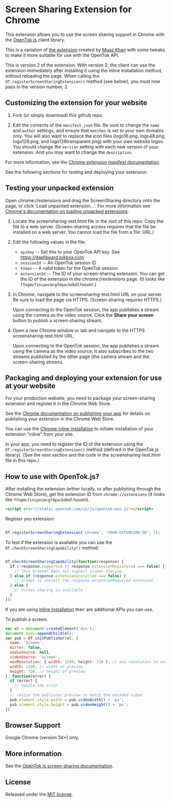 Screen Sharing Extension for Chrome
===================================

This extension allows you to use the screen sharing support in Chrome with the [OpenTok.js][ot] client library.

This is a variation of [the extension][mkext] created by [Muaz Khan][mkgh] with some tweaks to make it more suitable for use with the OpenTok API.

This is version 2 of the extension. With version 2, the client can use the extension immediately after installing it using the inline installation method, without reloading the page. When calling the `OT.registerScreenSharingExtension()` method (see below), you must now pass in the version number, 2.

## Customizing the extension for your website

1. Fork (or simply download) this github repo.

2. Edit the contents of the `manifest.json` file. Be sure to change the `name` and `author`
   settings, and ensure that `matches` is set to your own domains only. You will also want to
   replace the icon files (logo16.png, logo48.png, logo128.png, and logo128transparent.png)
   with your own website logos. You should change the `version` setting with each new version
   of your extension. And you may want to change the `description`.

For more information, see the [Chrome extension manifest documentation][manifest].

See the following sections for testing and deploying your extension.

[ot]: http://tokbox.com/opentok/libraries/client/js/
[mkext]: https://github.com/muaz-khan/WebRTC-Experiment/tree/master/Chrome-Extensions/desktopCapture
[mkgh]: https://github.com/muaz-khan
[manifest]: https://developer.chrome.com/extensions/manifest

## Testing your unpacked extension

Open chrome://extensions and drag the ScreenSharing directory onto the page, or click 'Load unpacked extension...'. For more information see [Chrome's documentation on loading unpacked
extensions][load-unpacked].

[load-unpacked]: https://developer.chrome.com/extensions/getstarted#unpacked

1. Locate the screensharing-test.html file in the root of this repo. Copy the file to a
   web server. (Screen-sharing access requires that the file be installed on a web server.
   You cannot load the file from a file: URL.)

2. Edit the following values in the file:

   * `apiKey` -- Set this to your OpenTok API key. See https://dashboard.tokbox.com
   * `sessionId` -- An OpenTok session ID
   * `token` -- A valid token for the OpenTok session
   * `extensionId` -- The ID of your screen-sharing extension. You can get the ID
     of the extension in the chrome://extensions page. (It looks like
     `ffngmcfincpecmcgfdpacbdbdlfeeokh`.)

3. In Chrome, navigate to the screensharing-test.html URL on your server. Be sure to load
   the page via HTTPS. (Screen-sharing requires HTTPS.)

   Upon connecting to the OpenTok session, the app publishes a stream using the camera
   as the video source. Click the **Share your screen** button to publish a screen-sharing
   stream.

4. Open a new Chrome window or tab and navigate to the HTTPS screensharing-test.html URL.

   Upon connecting to the OpenTok session, the app publishes a stream using the camera
   as the video source. It also subscribes to the two streams published by the other page
   (the camera stream and the screen-sharing stream).

## Packaging and deploying your extension for use at your website

For your production website, you need to package your screen-sharing extension and register it
in the Chrome Web Store.

See the [Chrome documentation on publishing your app][publish] for details on publishing your extension in the Chrome Web Store.

You can use the [Chrome inline installation][inline] to initiate installation of your extension
"inline" from your site.

In your app, you need to register the ID of the extension using the
<code>OT.registerScreenSharingExtension()</code> method (defined in the OpenTok.js library).
(See the next section and the code in the screensharing-test.html file in this repo.)

[publish]: https://developer.chrome.com/webstore/publish
[inline]: https://developer.chrome.com/webstore/inline_installation

## How to use with OpenTok.js?

After installing the extension (either locally, or after publishing through the Chrome Web Store), get the extension ID from `chrome://extensions` (it looks like `ffngmcfincpecmcgfdpacbdbdlfeeokh`).

```html
<script src="//static.opentok.com/v2/js/opentok.min.js"></script>
```

Register you extension:

```javascript

OT.registerScreenSharingExtension('chrome', 'YOUR-EXTENSION-ID', 2);

```

To test if the extension is available you can use the `OT.checkScreenSharingCapability()` method:

```javascript

OT.checkScreenSharingCapability(function(response) {
  if (!response.supported || response.extensionRegistered === false) {
    // This browser does not support screen sharing
  } else if (response.extensionInstalled === false) {
    // prompt to install the response.extensionRequired extension
  } else {
    // Screen sharing is available
  }
});

```

If you are using [Inline Installation][inline] their are additional APIs you can use.

To publish a screen:

```javascript
var el = document.createElement('div');
document.body.appendChild(el);
var pub = OT.initPublisher(el, {
  name: 'Screen',
  mirror: false,
  audioSource: null,
  videoSource: 'screen',
  maxResolution: { width: 1280, height: 720 }, // max resolution to encode screen in
  width: 1280, // width of preview
  height: 720, // height of preview
}, function(error) {
  if (error) {
    // handle the error
  }
  // resize the publisher preview to match the encoded video
  pub.element.style.width = pub.videoWidth() + 'px';
  pub.element.style.height = pub.videoHeight() + 'px';
})
```

## Browser Support

Google Chrome (version 34+) only.

## More information

See the [OpenTok.js screen-sharing documentation][ot-screensharing].

[ot-screensharing]: https://tokbox.com/opentok/tutorials/screen-sharing/js/

## License

Released under the [MIT license](http://opensource.org/licenses/MIT).
